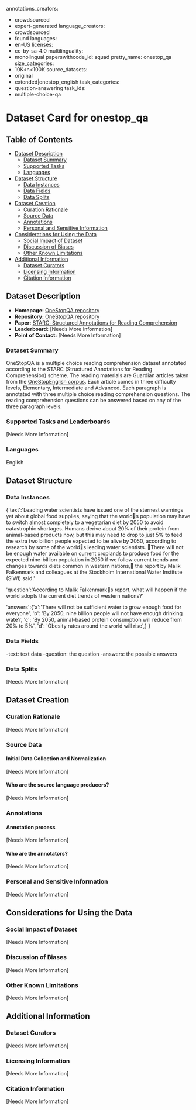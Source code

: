 annotations_creators:
- crowdsourced
- expert-generated
language_creators:
- crowdsourced
- found
languages:
- en-US
licenses:
- cc-by-sa-4.0
multilinguality:
- monolingual
paperswithcode_id: squad
pretty_name: onestop_qa
size_categories:
- 10K<n<100K
source_datasets:
- original
- extended|onestop_english
task_categories:
- question-answering
task_ids:
- multiple-choice-qa

# Dataset Card for onestop_qa

## Table of Contents
- [Dataset Description](#dataset-description)
  - [Dataset Summary](#dataset-summary)
  - [Supported Tasks](#supported-tasks-and-leaderboards)
  - [Languages](#languages)
- [Dataset Structure](#dataset-structure)
  - [Data Instances](#data-instances)
  - [Data Fields](#data-instances)
  - [Data Splits](#data-instances)
- [Dataset Creation](#dataset-creation)
  - [Curation Rationale](#curation-rationale)
  - [Source Data](#source-data)
  - [Annotations](#annotations)
  - [Personal and Sensitive Information](#personal-and-sensitive-information)
- [Considerations for Using the Data](#considerations-for-using-the-data)
  - [Social Impact of Dataset](#social-impact-of-dataset)
  - [Discussion of Biases](#discussion-of-biases)
  - [Other Known Limitations](#other-known-limitations)
- [Additional Information](#additional-information)
  - [Dataset Curators](#dataset-curators)
  - [Licensing Information](#licensing-information)
  - [Citation Information](#citation-information)

## Dataset Description

- **Homepage:** [OneStopQA repository](https://github.com/berzak/onestop-qa)
- **Repository:** [OneStopQA repository](https://github.com/berzak/onestop-qa)
- **Paper:** [STARC: Structured Annotations for Reading Comprehension](https://arxiv.org/abs/2004.14797)
- **Leaderboard:** [Needs More Information]
- **Point of Contact:** [Needs More Information]

### Dataset Summary

OneStopQA is a multiple choice reading comprehension dataset annotated according to the STARC (Structured Annotations for Reading Comprehension) scheme. The reading materials are Guardian articles taken from the [OneStopEnglish corpus](https://github.com/nishkalavallabhi/OneStopEnglishCorpus). Each article comes in three difficulty levels, Elementary, Intermediate and Advanced. Each paragraph is annotated with three multiple choice reading comprehension questions. The reading comprehension questions can be answered based on any of the three paragraph levels.

### Supported Tasks and Leaderboards

[Needs More Information]

### Languages

English

## Dataset Structure

### Data Instances

{'text':'Leading water scientists have issued one of the sternest warnings yet about global food supplies, saying that the worlds population may have to switch almost completely to a vegetarian diet by 2050 to avoid catastrophic shortages. <D>Humans derive about 20% of their protein from animal-based products now, but this may need to drop to just 5% to feed the extra two billion people expected to be alive by 2050,</D> according to research by some of the worlds leading water scientists. <A>There will not be enough water available on current croplands to produce food for the expected nine-billion population in 2050 if we follow current trends and changes towards diets common in western nations, the report by Malik Falkenmark and colleagues at the Stockholm International Water Institute (SIWI) said.</A>'

'question':'According to Malik Falkenmarks report, what will happen if the world adopts the current diet trends of western nations?'

'answers':{'a':'There will not be sufficient water to grow enough food for everyone',
'b': 'By 2050, nine billion people will not have enough drinking wate'r,
'c': 'By 2050, animal-based protein consumption will reduce from 20% to 5%',
'd': 'Obesity rates around the world will rise',}
}

### Data Fields

-text: text data
-question: the question
-answers: the possible answers



### Data Splits

[Needs More Information]

## Dataset Creation

### Curation Rationale

[Needs More Information]

### Source Data

#### Initial Data Collection and Normalization

[Needs More Information]

#### Who are the source language producers?

[Needs More Information]

### Annotations

#### Annotation process

[Needs More Information]

#### Who are the annotators?

[Needs More Information]

### Personal and Sensitive Information

[Needs More Information]

## Considerations for Using the Data

### Social Impact of Dataset

[Needs More Information]

### Discussion of Biases

[Needs More Information]

### Other Known Limitations

[Needs More Information]

## Additional Information

### Dataset Curators

[Needs More Information]

### Licensing Information

[Needs More Information]

### Citation Information

[Needs More Information]